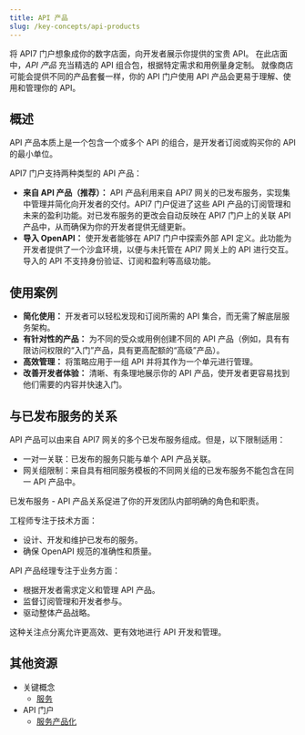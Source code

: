 ```yaml
---
title: API 产品
slug: /key-concepts/api-products
---
```


将 API7 门户想象成你的数字店面，向开发者展示你提供的宝贵 API。 在此店面中，_API 产品_ 充当精选的 API 组合包，根据特定需求和用例量身定制。 就像商店可能会提供不同的产品套餐一样，你的 API 门户使用 API 产品会更易于理解、使用和管理你的 API。

## 概述

API 产品本质上是一个包含一个或多个 API 的组合，是开发者订阅或购买你的 API 的最小单位。

API7 门户支持两种类型的 API 产品：

* **来自 API 产品（推荐）：** API 产品利用来自 API7 网关的已发布服务，实现集中管理并简化向开发者的交付。API7 门户促进了这些 API 产品的订阅管理和未来的盈利功能。对已发布服务的更改会自动反映在 API7 门户上的关联 API 产品中，从而确保为你的开发者提供无缝更新。
* **导入 OpenAPI：** 使开发者能够在 API7 门户中探索外部 API 定义。此功能为开发者提供了一个沙盒环境，以便与未托管在 API7 网关上的 API 进行交互。导入的 API 不支持身份验证、订阅和盈利等高级功能。

## 使用案例

* **简化使用：** 开发者可以轻松发现和订阅所需的 API 集合，而无需了解底层服务架构。
* **有针对性的产品：** 为不同的受众或用例创建不同的 API 产品（例如，具有有限访问权限的“入门”产品，具有更高配额的“高级”产品）。
* **高效管理：** 将策略应用于一组 API 并将其作为一个单元进行管理。
* **改善开发者体验：** 清晰、有条理地展示你的 API 产品，使开发者更容易找到他们需要的内容并快速入门。

## 与已发布服务的关系

API 产品可以由来自 API7 网关的多个已发布服务组成。但是，以下限制适用：

* 一对一关联：已发布的服务只能与单个 API 产品关联。
* 网关组限制：来自具有相同服务模板的不同网关组的已发布服务不能包含在同一 API 产品中。

已发布服务 - API 产品关系促进了你的开发团队内部明确的角色和职责。

工程师专注于技术方面：

* 设计、开发和维护已发布的服务。
* 确保 OpenAPI 规范的准确性和质量。

API 产品经理专注于业务方面：

* 根据开发者需求定义和管理 API 产品。
* 监督订阅管理和开发者参与。
* 驱动整体产品战略。

这种关注点分离允许更高效、更有效地进行 API 开发和管理。

## 其他资源

* 关键概念 
  * [服务](./services.md)
* API 门户
  * [服务产品化](../api-portal/productize-services.md)